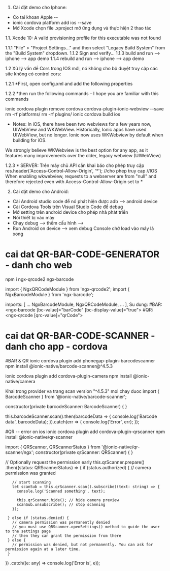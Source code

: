 1. Cài đặt demo cho Iphone:
- Co tai khoan Apple --
- ionic cordova platform add ios --save
- Mở Xcode chọn file .xproject mở ứng dụng và thực hiện 2 thao tác

1.1. Xcode 10: A valid provisioning profile for this executable was not found

1.1.1 "File" > "Project Settings..." and then select "Legacy Build System" from the "Build System" dropdown.
1.1.2 Sign and verify...
1.1.3 build and run --> iphone --> app demo
1.1.4 rebuild and run --> iphone --> app demo

1.2 Xử lý vấn đề Cors trong IOS mới, nó không cho bộ duyệt truy cập các site không có control cors:

1.2.1 *First, open config.xml and add the following properties

<feature name="CDVWKWebViewEngine">
<param name="ios-package" value="CDVWKWebViewEngine" />
</feature>
<preference name="CordovaWebViewEngine" value="CDVWKWebViewEngine" />

1.2.2 *then run the following commands – I hope you are familiar with this commands

ionic cordova plugin remove cordova cordova-plugin-ionic-webview --save
rm -rf platforms/
rm -rf plugins/
ionic cordova build ios

* Notes:
In iOS, there have been two webviews for a few years now, UIWebView and WKWebView. Historically, Ionic apps have used UIWebView, but no longer. Ionic now uses WKWebview by default when building for iOS.

We strongly believe WKWebview is the best option for any app, as it features many improvements over the older, legacy webview (UIWebView)

1.2.3 * SERVER: Trên máy chủ API cần khai báo cho phép truy cập
res.header('Access-Control-Allow-Origin', '*'); //cho phep truy cap 
//IOS When enabling wkwebview, requests to a webserver are from "null" and therefore rejected even with Access-Control-Allow-Origin set to *


2. Cài đặt demo cho Android:
- Cài Android studio code để nó phát hiện được adb --> android device
- Cài Cordova Tools trên Visual Studio Code để debug
- Mở setting trên android device cho phép nhà phát triển
- Nối thiết bị vào máy
- Chạy debug --> thêm cấu hình --> 
- Run Android on device --> xem debug Console chờ load vào máy là xong


# cai dat QR-BAR-CODE-GENERATOR - danh cho web
npm i ngx-qrcode2 ngx-barcode

import { NgxQRCodeModule } from 'ngx-qrcode2';
import { NgxBarcodeModule } from 'ngx-barcode';

imports: [
    ...
    NgxBarcodeModule,
    NgxQRCodeModule,
    ...
  ],
Su dung:
#BAR:
<ngx-barcode [bc-value]="barCode" [bc-display-value]="true"></ngx-barcode>
#QR:
<ngx-qrcode [qrc-value]="qrCode"></ngx-qrcode>

# cai dat QR-BAR-CODE-SCANNER - danh cho app - cordova
#BAR & QR
ionic cordova plugin add phonegap-plugin-barcodescanner
npm install @ionic-native/barcode-scanner@^4.5.3

ionic cordova plugin add cordova-plugin-camera
npm install @ionic-native/camera


Khai trong provider va trang scan version "^4.5.3" moi chay duoc
import { BarcodeScanner } from '@ionic-native/barcode-scanner';

constructor(private barcodeScanner: BarcodeScanner) { }

this.barcodeScanner.scan().then(barcodeData => {
 console.log('Barcode data', barcodeData);
}).catch(err => {
    console.log('Error', err);
}); 

#QR -- error on ios
ionic cordova plugin add cordova-plugin-qrscanner
npm install @ionic-native/qr-scanner

import { QRScanner, QRScannerStatus } from '@ionic-native/qr-scanner/ngx';
constructor(private qrScanner: QRScanner) { }

// Optionally request the permission early
this.qrScanner.prepare()
  .then((status: QRScannerStatus) => {
     if (status.authorized) {
       // camera permission was granted


       // start scanning
       let scanSub = this.qrScanner.scan().subscribe((text: string) => {
         console.log('Scanned something', text);

         this.qrScanner.hide(); // hide camera preview
         scanSub.unsubscribe(); // stop scanning
       });

     } else if (status.denied) {
       // camera permission was permanently denied
       // you must use QRScanner.openSettings() method to guide the user to the settings page
       // then they can grant the permission from there
     } else {
       // permission was denied, but not permanently. You can ask for permission again at a later time.
     }
  })
  .catch((e: any) => console.log('Error is', e));